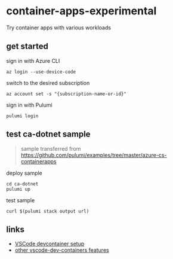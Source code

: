 # container-apps-experimental

Try container apps with various workloads

## get started

sign in with Azure CLI

```shell
az login --use-device-code
```

switch to the desired subscription

```shell
az account set -s "{subscription-name-or-id}"
```

sign in with Pulumi

```shell
pulumi login
```

## test ca-dotnet sample

> sample transferred from <https://github.com/pulumi/examples/tree/master/azure-cs-containerapps>

deploy sample

```shell
cd ca-dotnet
pulumi up
```

test sample

```shell
curl $(pulumi stack output url)
```

## links

- [VSCode devcontainer setup](https://stackoverflow.com/questions/69870435/how-do-i-add-pulumi-to-my-vscode-net-devcontainer)
- [other vscode-dev-containers features](https://github.com/microsoft/vscode-dev-containers/tree/main/script-library/docs)